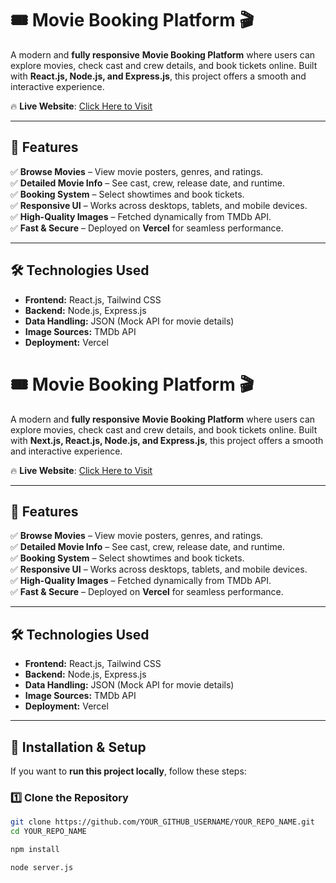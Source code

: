 # 🎟️ Movie Booking Platform 🎬  

A modern and **fully responsive** **Movie Booking Platform** where users can explore movies, check cast and crew details, and book tickets online. Built with **React.js, Node.js, and Express.js**, this project offers a smooth and interactive experience.  

🔥 **Live Website**: [Click Here to Visit](https://movie-booking-platform.vercel.app/)  

---

## 📌 **Features**  
✅ **Browse Movies** – View movie posters, genres, and ratings.  
✅ **Detailed Movie Info** – See cast, crew, release date, and runtime.  
✅ **Booking System** – Select showtimes and book tickets.  
✅ **Responsive UI** – Works across desktops, tablets, and mobile devices.  
✅ **High-Quality Images** – Fetched dynamically from TMDb API.  
✅ **Fast & Secure** – Deployed on **Vercel** for seamless performance.  

---

## 🛠️ **Technologies Used**
- **Frontend:** React.js, Tailwind CSS  
- **Backend:** Node.js, Express.js  
- **Data Handling:** JSON (Mock API for movie details)  
- **Image Sources:** TMDb API  
- **Deployment:** Vercel  

# 🎟️ Movie Booking Platform 🎬  

A modern and **fully responsive** **Movie Booking Platform** where users can explore movies, check cast and crew details, and book tickets online. Built with **Next.js, React.js, Node.js, and Express.js**, this project offers a smooth and interactive experience.  

🔥 **Live Website**: [Click Here to Visit](https://movie-booking-platform.vercel.app/)  

---

## 📌 **Features**  
✅ **Browse Movies** – View movie posters, genres, and ratings.  
✅ **Detailed Movie Info** – See cast, crew, release date, and runtime.  
✅ **Booking System** – Select showtimes and book tickets.  
✅ **Responsive UI** – Works across desktops, tablets, and mobile devices.  
✅ **High-Quality Images** – Fetched dynamically from TMDb API.  
✅ **Fast & Secure** – Deployed on **Vercel** for seamless performance.  

---

## 🛠️ **Technologies Used**
- **Frontend:** React.js, Tailwind CSS  
- **Backend:** Node.js, Express.js  
- **Data Handling:** JSON (Mock API for movie details)  
- **Image Sources:** TMDb API  
- **Deployment:** Vercel  

---

## 🚀 **Installation & Setup**  
If you want to **run this project locally**, follow these steps:

### **1️⃣ Clone the Repository**
```bash
git clone https://github.com/YOUR_GITHUB_USERNAME/YOUR_REPO_NAME.git
cd YOUR_REPO_NAME

npm install

node server.js
